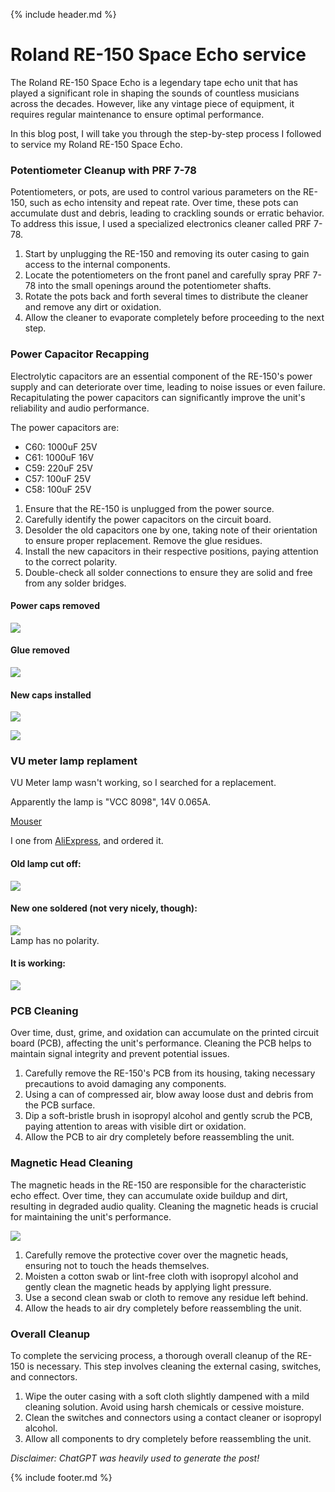 {% include header.md  %}

# Roland RE-150 Space Echo service

The Roland RE-150 Space Echo is a legendary tape echo unit that has played a significant role in shaping the sounds of countless musicians across the decades. However, like any vintage piece of equipment, it requires regular maintenance to ensure optimal performance. 

In this blog post, I will take you through the step-by-step process I followed to service my Roland RE-150 Space Echo. 

### Potentiometer Cleanup with PRF 7-78

Potentiometers, or pots, are used to control various parameters on the RE-150, such as echo intensity and repeat rate. Over time, these pots can accumulate dust and debris, leading to crackling sounds or erratic behavior. To address this issue, I used a specialized electronics cleaner called PRF 7-78.

1. Start by unplugging the RE-150 and removing its outer casing to gain access to the internal components.
2. Locate the potentiometers on the front panel and carefully spray PRF 7-78 into the small openings around the potentiometer shafts.
3. Rotate the pots back and forth several times to distribute the cleaner and remove any dirt or oxidation.
4. Allow the cleaner to evaporate completely before proceeding to the next step.

### Power Capacitor Recapping

Electrolytic capacitors are an essential component of the RE-150's power supply and can deteriorate over time, leading to noise issues or even failure. Recapitulating the power capacitors can significantly improve the unit's reliability and audio performance.

The power capacitors are:
- C60: 1000uF 25V
- C61: 1000uF 16V
- C59: 220uF 25V
- C57: 100uF 25V  
- C58: 100uF 25V 

1. Ensure that the RE-150 is unplugged from the power source.
2. Carefully identify the power capacitors on the circuit board.
3. Desolder the old capacitors one by one, taking note of their orientation to ensure proper replacement. Remove the glue residues.
4. Install the new capacitors in their respective positions, paying attention to the correct polarity.
5. Double-check all solder connections to ensure they are solid and free from any solder bridges.

#### Power caps removed
![](images/re150/no_caps.jpg)

#### Glue removed
![](images/re150/cleaned_nocaps.jpg)

#### New caps installed
![](images/re150/new_caps.jpg)

![](images/re150/overview.jpg)


### VU meter lamp replament

VU Meter lamp wasn't working, so I searched for a replacement.

Apparently the lamp is "VCC 8098", 14V 0.065A.

[Mouser](https://www.mouser.com/ProductDetail/VCC/8098?qs=QPnOXzBHpPDnoYnQLmK79Q%3D%3D)

I one from [AliExpress](https://www.aliexpress.com/item/4000367166130.html?spm=a2g0o.order_list.order_list_main.84.6d531802WqzYPv), and ordered it. 



#### Old lamp cut off:
![](images/re150/lamp1.jpg)

#### New one soldered (not very nicely, though):
![](images/re150/lamp2.jpg)
<br/>
Lamp has no polarity.

####  It is working:
![](images/re150/lamp3.jpg)



### PCB Cleaning

Over time, dust, grime, and oxidation can accumulate on the printed circuit board (PCB), affecting the unit's performance. Cleaning the PCB helps to maintain signal integrity and prevent potential issues.

1. Carefully remove the RE-150's PCB from its housing, taking necessary precautions to avoid damaging any components.
2. Using a can of compressed air, blow away loose dust and debris from the PCB surface.
3. Dip a soft-bristle brush in isopropyl alcohol and gently scrub the PCB, paying attention to areas with visible dirt or oxidation.
4. Allow the PCB to air dry completely before reassembling the unit.

### Magnetic Head Cleaning

The magnetic heads in the RE-150 are responsible for the characteristic echo effect. Over time, they can accumulate oxide buildup and dirt, resulting in degraded audio quality. Cleaning the magnetic heads is crucial for maintaining the unit's performance.

![](images/re150/heads.jpg)

1. Carefully remove the protective cover over the magnetic heads, ensuring not to touch the heads themselves.
2. Moisten a cotton swab or lint-free cloth with isopropyl alcohol and gently clean the magnetic heads by applying light pressure.
3. Use a second clean swab or cloth to remove any residue left behind.
4. Allow the heads to air dry completely before reassembling the unit.

### Overall Cleanup
To complete the servicing process, a thorough overall cleanup of the RE-150 is necessary. This step involves cleaning the external casing, switches, and connectors.

1. Wipe the outer casing with a soft cloth slightly dampened with a mild cleaning solution. Avoid using harsh chemicals or cessive moisture.
2. Clean the switches and connectors using a contact cleaner or isopropyl alcohol.
3. Allow all components to dry completely before reassembling the unit.


*Disclaimer: ChatGPT was heavily used to generate the post!*

{% include footer.md  %}